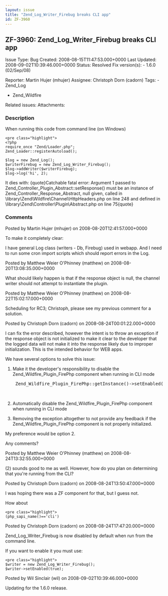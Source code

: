 ```yaml
---
layout: issue
title: "Zend_Log_Writer_Firebug breaks CLI app"
id: ZF-3960
---
```


ZF-3960: Zend\_Log\_Writer\_Firebug breaks CLI app
--------------------------------------------------

 Issue Type: Bug Created: 2008-08-15T11:47:53.000+0000 Last Updated: 2008-09-02T10:39:46.000+0000 Status: Resolved Fix version(s): - 1.6.0 (02/Sep/08)
 
 Reporter:  Martin Hujer (mhujer)  Assignee:  Christoph Dorn (cadorn)  Tags: - Zend\_Log
- Zend\_Wildfire
 
 Related issues: 
 Attachments: 
### Description

When running this code from command line (on Windows)

 
    <pre class="highlight">
    <?php
    require_once "Zend/Loader.php";
    Zend_Loader::registerAutoload();
    
    $log = new Zend_Log();
    $writerFirebug = new Zend_Log_Writer_Firebug();
    $log->addWriter($writerFirebug);
    $log->log('hi', 2);


It dies with: {quote}Catchable fatal error: Argument 1 passed to Zend\_Controller\_Plugin\_Abstract::setResponse() must be an instance of Zend\_Controller\_Response\_Abstract, null given, called in \\library\\Zend\\Wildfire\\Channel\\HttpHeaders.php on line 248 and defined in \\library\\Zend\\Controller\\Plugin\\Abstract.php on line 75{quote}

 

 

### Comments

Posted by Martin Hujer (mhujer) on 2008-08-20T12:41:57.000+0000

To make it completely clear:

I have general Log class (writers - Db, Firebug) used in webapp. And I need to run some cron import scripts which should report errors in the Log.

 

 

Posted by Matthew Weier O'Phinney (matthew) on 2008-08-20T13:08:35.000+0000

What should likely happen is that if the response object is null, the channel writer should not attempt to instantiate the plugin.

 

 

Posted by Matthew Weier O'Phinney (matthew) on 2008-08-22T15:02:17.000+0000

Scheduling for RC3; Christoph, please see my previous comment for a solution.

 

 

Posted by Christoph Dorn (cadorn) on 2008-08-24T00:01:22.000+0000

I can fix the error described, however the intent is to throw an exception if the response object is not initialized to make it clear to the developer that the logged data will not make it into the response likely due to improper initialization. This is the intended behavior for WEB apps.

We have several options to solve this issue:

1) Make it the developer's responsibility to disable the Zend\_Wildfire\_Plugin\_FirePhp component when running in CLI mode

 
    <pre class="highlight">
    Zend_Wildfire_Plugin_FirePhp::getInstance()->setEnabled(false);


2) Automatically disable the Zend\_Wildfire\_Plugin\_FirePhp component when running in CLI mode

3) Removing the exception altogether to not provide any feedback if the Zend\_Wildfire\_Plugin\_FirePhp component is not properly initialized.

My preference would be option 2.

Any comments?

 

 

Posted by Matthew Weier O'Phinney (matthew) on 2008-08-24T13:32:55.000+0000

(2) sounds good to me as well. However, how do you plan on determining that you're running from the CLI?

 

 

Posted by Christoph Dorn (cadorn) on 2008-08-24T13:50:47.000+0000

I was hoping there was a ZF component for that, but I guess not.

How about

 
    <pre class="highlight">
    (php_sapi_name()=='cli')


 

 

Posted by Christoph Dorn (cadorn) on 2008-08-24T17:47:20.000+0000

Zend\_Log\_Writer\_Firebug is now disabled by default when run from the command line.

If you want to enable it you must use:

 
    <pre class="highlight">
    $writer = new Zend_Log_Writer_Firebug();
    $writer->setEnabled(true);


 

 

Posted by Wil Sinclair (wil) on 2008-09-02T10:39:46.000+0000

Updating for the 1.6.0 release.

 

 